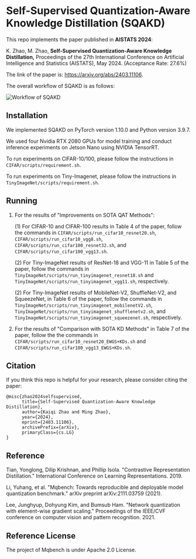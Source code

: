 # Self-Supervised Quantization-Aware Knowledge Distillation (SQAKD)

This repo implements the paper published in **AISTATS 2024**:

K. Zhao, M. Zhao, **Self-Supervised Quantization-Aware Knowledge Distillation,** Proceedings of the 27th International Conference on Artificial Intelligence and Statistics (AISTATS), May 2024. (Acceptance Rate: 27.6%)

The link of the paper is: https://arxiv.org/abs/2403.11106.

The overall workflow of SQAKD is as follows:

![Workflow of SQAKD](https://github.com/kaiqi123/SQAKD/blob/cacf3000aaf980d79f2905de2ca87eff1449134f/Images/SQAKD_workflow.png)


## Installation
We implemented SQAKD on PyTorch version 1.10.0 and Python version 3.9.7.

We used four Nvidia RTX 2080 GPUs for model training and conduct inference experiments on Jetson Nano using NVIDIA TensorRT.

To run experiments on CIFAR-10/100, please follow the instructions in `CIFAR/scripts/requirement.sh`.

To run experiments on Tiny-Imagenet, please follow the instructions in `TinyImageNet/scripts/requirement.sh`.

## Running

1. For the results of "Improvements on SOTA QAT Methods":

    (1) For CIFAR-10 and CIFAR-100 results in Table 4 of the paper, follow the commands in `CIFAR/scripts/run_cifar10_resnet20.sh`, `CIFAR/scripts/run_cifar10_vgg8.sh`, `CIFAR/scripts/run_cifar100_resnet32.sh`, and `CIFAR/scripts/run_cifar100_vgg13.sh`.

    (2) For Tiny-ImageNet results of ResNet-18 and VGG-11 in Table 5 of the paper, follow the commands in `TinyImageNet/scripts/run_tinyimagenet_resnet18.sh` and `TinyImageNet/scripts/run_tinyimagenet_vgg11.sh`, respectively. 

    (2) For Tiny-ImageNet results of MobileNet-V2, ShuffleNet-V2, and SqueezeNet, in Table 6 of the paper, follow the commands in `TinyImageNet/scripts/run_tinyimagenet_mobilenetV2.sh`, `TinyImageNet/scripts/run_tinyimagenet_shufflenetv2.sh`, and `TinyImageNet/scripts/run_tinyimagenet_squeezenet.sh`, respectively. 

2. For the results of "Comparison with SOTA KD Methods" in Table 7 of the paper, follow the the commands in `CIFAR/scripts/run_cifar10_resnet20_EWGS+KDs.sh` and `CIFAR/scripts/run_cifar100_vgg13_EWGS+KDs.sh`. 


## Citation
If you think this repo is helpful for your research, please consider citing the paper:

```
@misc{zhao2024selfsupervised,
      title={Self-Supervised Quantization-Aware Knowledge Distillation}, 
      author={Kaiqi Zhao and Ming Zhao},
      year={2024},
      eprint={2403.11106},
      archivePrefix={arXiv},
      primaryClass={cs.LG}
}
```


## Reference

Tian, Yonglong, Dilip Krishnan, and Phillip Isola. "Contrastive Representation Distillation." International Conference on Learning Representations. 2019.

Li, Yuhang, et al. "Mqbench: Towards reproducible and deployable model quantization benchmark." arXiv preprint arXiv:2111.03759 (2021).

Lee, Junghyup, Dohyung Kim, and Bumsub Ham. "Network quantization with element-wise gradient scaling." Proceedings of the IEEE/CVF conference on computer vision and pattern recognition. 2021.

## Reference License

The project of Mqbench is under Apache 2.0 License.

